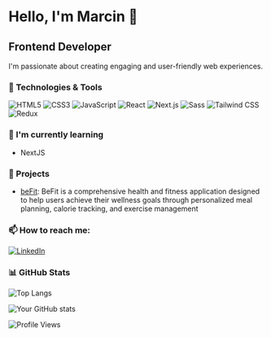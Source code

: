 # Hello, I'm Marcin 👋
## Frontend Developer

I'm passionate about creating engaging and user-friendly web experiences.

### 🔧 Technologies & Tools
![HTML5](https://img.shields.io/badge/-HTML5-E34F26?style=flat-square&logo=html5&logoColor=white)
![CSS3](https://img.shields.io/badge/-CSS3-1572B6?style=flat-square&logo=css3)
![JavaScript](https://img.shields.io/badge/-JavaScript-F7DF1E?style=flat-square&logo=javascript&logoColor=black)
![React](https://img.shields.io/badge/-React-61DAFB?style=flat-square&logo=react&logoColor=black)
![Next.js](https://img.shields.io/badge/-Next.js-373a3d?style=flat-square&logo=next.js&logoColor=white)
![Sass](https://img.shields.io/badge/-Sass-CC6699?style=flat-square&logo=sass&logoColor=white)
![Tailwind CSS](https://img.shields.io/badge/-Tailwind%20CSS-38B2AC?style=flat-square&logo=tailwind-css&logoColor=white)
![Redux](https://img.shields.io/badge/-Redux-764ABC?style=flat-square&logo=redux&logoColor=white)

### 🌱 I'm currently learning
- NextJS

### 💼 Projects
- <a href="https://github.com/manawara/beFit" target="_blank" >beFit</a>: BeFit is a comprehensive health and fitness application designed to help users achieve their wellness goals through personalized meal planning, calorie tracking, and exercise management

### 📫 How to reach me:
[![LinkedIn](https://img.shields.io/badge/-LinkedIn-0077B5?style=flat-square&logo=LinkedIn&logoColor=white)](https://www.linkedin.com/in/marcin-nawara/)

### 📊 GitHub Stats
![Top Langs](https://github-readme-stats.vercel.app/api/top-langs/?username=manawara&layout=compact&theme=radical&langs_count=6)

![Your GitHub stats](https://github-readme-stats.vercel.app/api?username=manawara&show_icons=true&theme=radical)

![Profile Views](https://komarev.com/ghpvc/?username=manawara)
